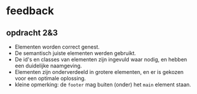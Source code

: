 # feedback

## opdracht 2&3

 - Elementen worden correct genest. 
 - De semantisch juiste elementen werden gebruikt. 
 - De id's en classes van elementen zijn ingevuld waar nodig, en hebben een duidelijke naamgeving. 
 - Elementen zijn onderverdeeld in grotere elementen, en er is gekozen voor een optimale oplossing.
 - kleine opmerking: de `footer` mag buiten (onder) het `main` element staan.